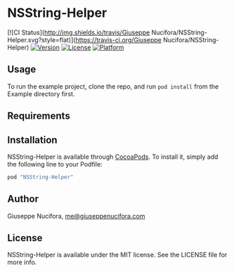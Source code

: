 # NSString-Helper

[![CI Status](http://img.shields.io/travis/Giuseppe Nucifora/NSString-Helper.svg?style=flat)](https://travis-ci.org/Giuseppe Nucifora/NSString-Helper)
[![Version](https://img.shields.io/cocoapods/v/NSString-Helper.svg?style=flat)](http://cocoapods.org/pods/NSString-Helper)
[![License](https://img.shields.io/cocoapods/l/NSString-Helper.svg?style=flat)](http://cocoapods.org/pods/NSString-Helper)
[![Platform](https://img.shields.io/cocoapods/p/NSString-Helper.svg?style=flat)](http://cocoapods.org/pods/NSString-Helper)

## Usage

To run the example project, clone the repo, and run `pod install` from the Example directory first.

## Requirements

## Installation

NSString-Helper is available through [CocoaPods](http://cocoapods.org). To install
it, simply add the following line to your Podfile:

```ruby
pod "NSString-Helper"
```

## Author

Giuseppe Nucifora, me@giuseppenucifora.com

## License

NSString-Helper is available under the MIT license. See the LICENSE file for more info.
